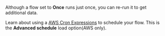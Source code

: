 Although a flow set to **Once** runs just once, you can re-run it to get additional data.

Learn about using a [AWS Cron Expressions](https://docs.aws.amazon.com/AmazonCloudWatch/latest/events/ScheduledEvents.html#CronExpressions) to schedule your flow. This is the **Advanced schedule** load option(AWS only).

